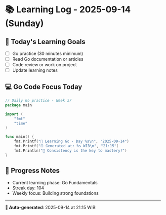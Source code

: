 # 📚 Learning Log - 2025-09-14 (Sunday)

## 🎯 Today's Learning Goals
- [ ] Go practice (30 minutes minimum)
- [ ] Read Go documentation or articles
- [ ] Code review or work on project
- [ ] Update learning notes

## 💻 Go Code Focus Today
```go
// Daily Go practice - Week 37
package main

import (
    "fmt"
    "time"
)

func main() {
    fmt.Printf("🚀 Learning Go - Day %s\n", "2025-09-14")
    fmt.Printf("⏰ Generated at: %s WIB\n", "21:15")
    fmt.Println("💪 Consistency is the key to mastery!")
}
```

## 🌟 Progress Notes
- Current learning phase: Go Fundamentals
- Streak day: 104
- Weekly focus: Building strong foundations

---
**🤖 Auto-generated**: 2025-09-14 at 21:15 WIB
